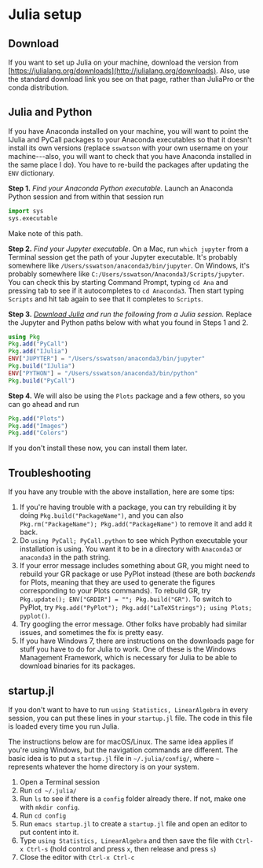 
# Julia setup

## Download

If you want to set up Julia on your machine, download the version from [https://julialang.org/downloads](http://julialang.org/downloads). Also, use the standard download link you see on that page, rather than JuliaPro or the conda distribution.

## Julia and Python

If you have Anaconda installed on your machine, you will want to
point the IJulia and PyCall packages to your Anaconda executables so
that it doesn't install its own versions (replace `sswatson` with your
own username on your machine---also, you will want to check that you
have Anaconda installed in the same place I do). You have to re-build
the packages after updating the `ENV` dictionary.

**Step 1.** _Find your Anaconda Python executable._ Launch an Anaconda
Python session and from within that session run 

```python
import sys
sys.executable
```

Make note of this path. 

**Step 2.** _Find your Jupyter executable_. On a Mac, run `which
jupyter` from a Terminal session get the path of your Jupyter
executable. It's probably somewhere like
`/Users/sswatson/anaconda3/bin/jupyter`. On Windows, it's probably
somewhere like `C:/Users/sswatson/Anaconda3/Scripts/jupyter`. You can
check this by starting Command Prompt, typing `cd Ana` and
pressing tab to see if it autocompletes to `cd Anaconda3`. Then start
typing `Scripts` and hit tab again to see that it completes to
`Scripts`. 

**Step 3.** _[Download Julia](https://julialang.org/downloads/) and run
the following from a Julia session._ Replace the Jupyter and Python
paths below with what you found in Steps 1 and 2. 

```julia
using Pkg
Pkg.add("PyCall")
Pkg.add("IJulia")
ENV["JUPYTER"] = "/Users/sswatson/anaconda3/bin/jupyter"
Pkg.build("IJulia")
ENV["PYTHON"] = "/Users/sswatson/anaconda3/bin/python"
Pkg.build("PyCall")
```

**Step 4.** We will also be using the `Plots` package and a few
others, so you can go ahead and run 
```julia
Pkg.add("Plots")
Pkg.add("Images")
Pkg.add("Colors")
```
If you don't install these now, you can install them later. 

## Troubleshooting

If you have any trouble with the above installation, here are some
tips: 

1. If you're having trouble with a package, you can try rebuilding
   it by doing `Pkg.build("PackageName")`, and you can also
   `Pkg.rm("PackageName"); Pkg.add("PackageName")` to remove it
   and add it back. 
1. Do `using PyCall; PyCall.python` to see which Python executable
   your installation is using. You want it to be in a directory with
   `Anaconda3` or `anaconda3` in the path string. 
1. If your error message includes something about GR, you might need
   to rebuild your GR package or use PyPlot instead (these are both
   _backends_ for Plots, meaning that they are used to generate the
   figures corresponding to your Plots commands). To rebuild GR, try
   `Pkg.update(); ENV["GRDIR"] = ""; Pkg.build("GR")`. To switch to
   PyPlot, try `Pkg.add("PyPlot"); Pkg.add("LaTeXStrings"); using
   Plots; pyplot()`.
1. Try googling the error message. Other folks have probably had
    similar issues, and sometimes the fix is pretty easy. 
1. If you have Windows 7, there are instructions on the downloads
   page for stuff you have to do for Julia to work. One of these is
   the Windows Management Framework, which is necessary for Julia to
   be able to download binaries for its packages. 

## startup.jl

If you don't want to have to run `using Statistics, LinearAlgebra` in
every session, you can put these lines in your `startup.jl` file. The
code in this file is loaded every time you run Julia. 

The instructions below are for macOS/Linux. The same idea applies if
you're using Windows, but the navigation commands are different. The
basic idea is to put a `startup.jl` file in `~/.julia/config/`, where
`~` represents whatever the home directory is on your system. 

1. Open a Terminal session 
2. Run `cd ~/.julia/`
3. Run `ls` to see if there is a `config` folder already there. If
   not, make one with `mkdir config`. 
4. Run `cd config`
5. Run `emacs startup.jl` to create a `startup.jl` file and open an
   editor to put content into it. 
6. Type `using Statistics, LinearAlgebra` and then save the file with
   `Ctrl-x Ctrl-s` (hold control and press `x`, then release and press
   `s`)
7. Close the editor with `Ctrl-x Ctrl-c`

